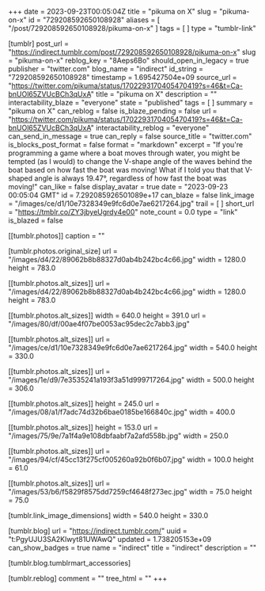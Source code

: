 +++
date = 2023-09-23T00:05:04Z
title = "pikuma on X"
slug = "pikuma-on-x"
id = "729208592650108928"
aliases = [ "/post/729208592650108928/pikuma-on-x" ]
tags = [ ]
type = "tumblr-link"

[tumblr]
post_url = "https://indirect.tumblr.com/post/729208592650108928/pikuma-on-x"
slug = "pikuma-on-x"
reblog_key = "8Aeps6Bo"
should_open_in_legacy = true
publisher = "twitter.com"
blog_name = "indirect"
id_string = "729208592650108928"
timestamp = 1.695427504e+09
source_url = "https://twitter.com/pikuma/status/1702293170405470419?s=46&t=Ca-bnUOl65ZVUcBCh3qUxA"
title = "pikuma on X"
description = ""
interactability_blaze = "everyone"
state = "published"
tags = [ ]
summary = "pikuma on X"
can_reblog = false
is_blaze_pending = false
url = "https://twitter.com/pikuma/status/1702293170405470419?s=46&t=Ca-bnUOl65ZVUcBCh3qUxA"
interactability_reblog = "everyone"
can_send_in_message = true
can_reply = false
source_title = "twitter.com"
is_blocks_post_format = false
format = "markdown"
excerpt = "If you're programming a game where a boat moves through water, you might be tempted (as I would) to change the V-shape angle of the waves behind the boat based on how fast the boat was moving! What if I told you that that V-shaped angle is always 19.47°, regardless of how fast the boat was moving!"
can_like = false
display_avatar = true
date = "2023-09-23 00:05:04 GMT"
id = 7.292085926501089e+17
can_blaze = false
link_image = "/images/ce/d1/10e7328349e9fc6d0e7ae6217264.jpg"
trail = [ ]
short_url = "https://tmblr.co/ZY3jbyeUgrdy4e00"
note_count = 0.0
type = "link"
is_blazed = false

[[tumblr.photos]]
caption = ""

[tumblr.photos.original_size]
url = "/images/d4/22/89062b8b88327d0ab4b242bc4c66.jpg"
width = 1280.0
height = 783.0

[[tumblr.photos.alt_sizes]]
url = "/images/d4/22/89062b8b88327d0ab4b242bc4c66.jpg"
width = 1280.0
height = 783.0

[[tumblr.photos.alt_sizes]]
width = 640.0
height = 391.0
url = "/images/80/df/00ae4f07be0053ac95dec2c7abb3.jpg"

[[tumblr.photos.alt_sizes]]
url = "/images/ce/d1/10e7328349e9fc6d0e7ae6217264.jpg"
width = 540.0
height = 330.0

[[tumblr.photos.alt_sizes]]
url = "/images/1e/d9/7e3535241a193f3a51d999717264.jpg"
width = 500.0
height = 306.0

[[tumblr.photos.alt_sizes]]
height = 245.0
url = "/images/08/a1/f7adc74d32b6bae0185be166840c.jpg"
width = 400.0

[[tumblr.photos.alt_sizes]]
height = 153.0
url = "/images/75/9e/7a1f4a9e108dbfaabf7a2afd558b.jpg"
width = 250.0

[[tumblr.photos.alt_sizes]]
url = "/images/94/cf/45cc13f275cf005260a92b0f6b07.jpg"
width = 100.0
height = 61.0

[[tumblr.photos.alt_sizes]]
url = "/images/53/b6/f5829f8575dd7259cf4648f273ec.jpg"
width = 75.0
height = 75.0

[tumblr.link_image_dimensions]
width = 540.0
height = 330.0

[tumblr.blog]
url = "https://indirect.tumblr.com/"
uuid = "t:PgyUJU3SA2Klwyt81UWAwQ"
updated = 1.738205153e+09
can_show_badges = true
name = "indirect"
title = "indirect"
description = ""

[tumblr.blog.tumblrmart_accessories]

[tumblr.reblog]
comment = ""
tree_html = ""
+++

